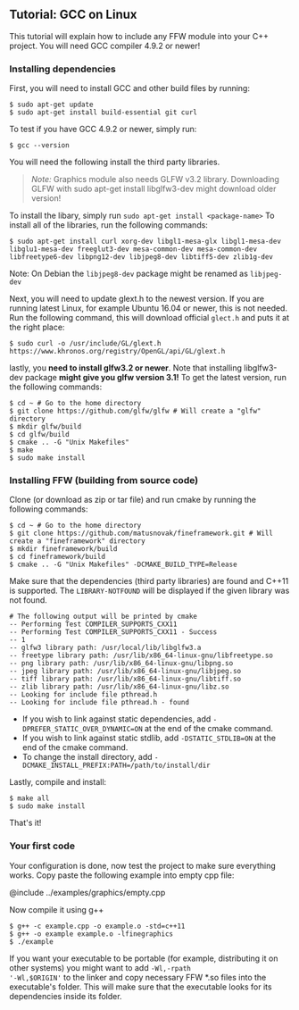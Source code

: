 Tutorial: GCC on Linux
----------------------

This tutorial will explain how to include any FFW module into your C++ project. You will need GCC compiler 4.9.2 or newer! 

### Installing dependencies

First, you will need to install GCC and other build files by running: 

```
$ sudo apt-get update
$ sudo apt-get install build-essential git curl
```

To test if you have GCC 4.9.2 or newer, simply run:

```
$ gcc --version
```

You will need the following install the third party libraries.

> *Note:* Graphics module also needs GLFW v3.2 library. Downloading GLFW with sudo apt-get install libglfw3-dev might download older version!

To install the libary, simply run `sudo apt-get install <package-name>` To install all of the libraries, run the following commands:

```
$ sudo apt-get install curl xorg-dev libgl1-mesa-glx libgl1-mesa-dev libglu1-mesa-dev freeglut3-dev mesa-common-dev mesa-common-dev libfreetype6-dev libpng12-dev libjpeg8-dev libtiff5-dev zlib1g-dev
```

Note: On Debian the `libjpeg8-dev` package might be renamed as `libjpeg-dev`

Next, you will need to update glext.h to the newest version. If you are running latest Linux, for example Ubuntu 16.04 or newer, this is not needed. Run the following command, this will download official `glect.h` and puts it at the right place:

```
$ sudo curl -o /usr/include/GL/glext.h https://www.khronos.org/registry/OpenGL/api/GL/glext.h
```

lastly, you **need to install glfw3.2 or newer**. Note that installing libglfw3-dev package **might give you glfw version 3.1!** To get the latest version, run the following commands:

```
$ cd ~ # Go to the home directory
$ git clone https://github.com/glfw/glfw # Will create a "glfw" directory
$ mkdir glfw/build
$ cd glfw/build
$ cmake .. -G "Unix Makefiles"
$ make 
$ sudo make install
```

### Installing FFW (building from source code)

Clone (or download as zip or tar file) and run cmake by running the following commands:

```
$ cd ~ # Go to the home directory
$ git clone https://github.com/matusnovak/fineframework.git # Will create a "fineframework" directory
$ mkdir fineframework/build
$ cd fineframework/build
$ cmake .. -G "Unix Makefiles" -DCMAKE_BUILD_TYPE=Release
```

Make sure that the dependencies (third party libraries) are found and C++11 is supported. The `LIBRARY-NOTFOUND` will be displayed if the given library was not found.

```
# The following output will be printed by cmake 
-- Performing Test COMPILER_SUPPORTS_CXX11
-- Performing Test COMPILER_SUPPORTS_CXX11 - Success
-- 1
-- glfw3 library path: /usr/local/lib/libglfw3.a
-- freetype library path: /usr/lib/x86_64-linux-gnu/libfreetype.so
-- png library path: /usr/lib/x86_64-linux-gnu/libpng.so
-- jpeg library path: /usr/lib/x86_64-linux-gnu/libjpeg.so
-- tiff library path: /usr/lib/x86_64-linux-gnu/libtiff.so
-- zlib library path: /usr/lib/x86_64-linux-gnu/libz.so
-- Looking for include file pthread.h
-- Looking for include file pthread.h - found
```

* If you wish to link against static dependencies, add `-DPREFER_STATIC_OVER_DYNAMIC=ON` at the end of the cmake command.
* If you wish to link against static stdlib, add `-DSTATIC_STDLIB=ON` at the end of the cmake command.
* To change the install directory, add `-DCMAKE_INSTALL_PREFIX:PATH=/path/to/install/dir`

Lastly, compile and install:

```
$ make all
$ sudo make install
```

That's it!

### Your first code

Your configuration is done, now test the project to make sure everything works. Copy paste the following example into empty cpp file:

@include ../examples/graphics/empty.cpp

Now compile it using g++

```
$ g++ -c example.cpp -o example.o -std=c++11
$ g++ -o example example.o -lfinegraphics
$ ./example
```

If you want your executable to be portable (for example, distributing it on other systems) you might want to add <code>-Wl,-rpath '-Wl,$ORIGIN'</code> to the linker and copy necessary FFW *.so files into the executable's folder. This will make sure that the executable looks for its dependencies inside its folder.